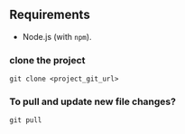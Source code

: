 ## Requirements

- Node.js (with `npm`).

### clone the project

`git clone <project_git_url>`

### To pull and update new file changes?

`git pull` 
